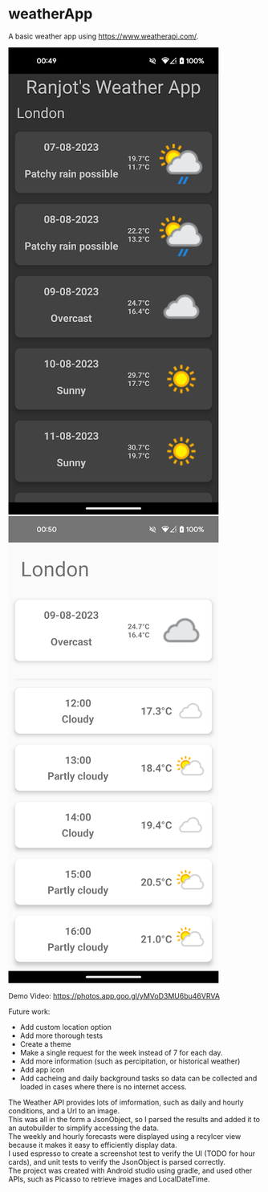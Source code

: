 ﻿# weatherApp
A basic weather app using https://www.weatherapi.com/.

![Image of daily view of weather cards](https://github.com/ranjotsd/weatherApp/blob/main/app/images/daily_image.jpg)
![Image of hourly view of weather cards](https://github.com/ranjotsd/weatherApp/blob/main/app/images/hourly_image.jpg)

Demo Video: https://photos.app.goo.gl/yMVoD3MU6bu46VRVA

Future work:
- Add custom location option
- Add more thorough tests
- Create a theme
- Make a single request for the week instead of 7 for each day.
- Add more information (such as percipitation, or historical weather)
- Add app icon
- Add cacheing and daily background tasks so data can be collected and loaded in cases where there is no internet access.

The Weather API provides lots of imformation, such as daily and hourly conditions, and a Url to an image.
\
This was all in the form a JsonObject, so I parsed the results and added it to an autobuilder to simplify accessing the data.
\
The weekly and hourly forecasts were displayed using a recylcer view because it makes it easy to efficiently display data.
\
I used espresso to create a screenshot test to verify the UI (TODO for hour cards), and unit tests to verify the JsonObject is parsed correctly.
\
The project was created with Android studio using gradle, and used other APIs, such as Picasso to retrieve images and LocalDateTime.
